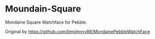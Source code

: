 # Moundain-Square
Mondaine Square Watchface for Pebble.

Original by https://github.com/limjohnny88/MondainePebbleWatchFace
